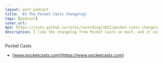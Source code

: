 ```yaml
---
layout: post-podcast
title: '#3 The Pocket Casts Changelog'
tags: [podcast]
cover_url: 
mp3: https://jsntn.github.io/talks/recording/2022/pocket-casts-changelog.mp3
description: I like the changelog from Pocket Casts so much, and it usually makes me get some personal touch. 
---
```


Pocket Casts

- [www.pocketcasts.com](https://www.pocketcasts.com)